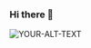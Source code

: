 ### Hi there 👋
<picture>
 <source media="(prefers-color-scheme: dark)" srcset="[YOUR-DARKMODE-IMAGE](https://img.20mn.fr/ft35ssenS76oUONRXokjzw/960x614_extrait-film-taxi-2-samy-naceri)">
 <source media="(prefers-color-scheme: light)" srcset="[YOUR-LIGHTMODE-IMAGE](https://img.20mn.fr/ft35ssenS76oUONRXokjzw/960x614_extrait-film-taxi-2-samy-naceri)">
 <img alt="YOUR-ALT-TEXT" src="[https://img.20mn.fr/ft35ssenS76oUONRXokjzw/960x614_extrait-film-taxi-2-samy-naceri]">
</picture>
<!--
**GoshtSomsa/GoshtSomsa** is a ✨ _special_ ✨ repository because its `README.md` (this file) appears on your GitHub profile.

Here are some ideas to get you started:

- 🔭 I’m currently working on ...
- 🌱 I’m currently learning ...
- 👯 I’m looking to collaborate on ...
- 🤔 I’m looking for help with ...
- 💬 Ask me about ...
- 📫 How to reach me: ...
- 😄 Pronouns: ...
- ⚡ Fun fact: ...
-->

